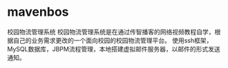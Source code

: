 # mavenbos
校园物流管理系统
  校园物流管理系统是在通过传智播客的网络视频教程自学，根据自己的业务需求更改的一个面向校园的校园物流管理平台。
  使用ssh框架，MySQL数据库，JBPM流程管理，本地搭建虚拟邮件服务器，以邮件的形式发送通知。
  
